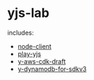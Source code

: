 # yjs-lab

includes:

- [node-client](./packages/node-client/)
- [play-yjs](./packages/play-yjs/)
- [y-aws-cdk-draft](./packages/y-aws-cdk-draft/)
- [y-dynamodb-for-sdkv3](./packages/y-dynamodb-for-sdkv3/)
